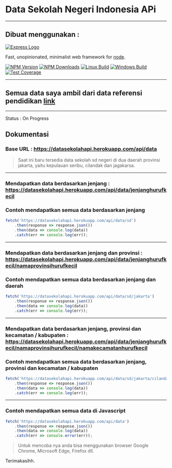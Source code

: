 # Data Sekolah Negeri Indonesia APi 
---

## Dibuat menggunakan :

[![Express Logo](https://i.cloudup.com/zfY6lL7eFa-3000x3000.png)](http://expressjs.com/)

  Fast, unopinionated, minimalist web framework for [node](http://nodejs.org).

  [![NPM Version][npm-image]][npm-url]
  [![NPM Downloads][downloads-image]][downloads-url]
  [![Linux Build][travis-image]][travis-url]
  [![Windows Build][appveyor-image]][appveyor-url]
  [![Test Coverage][coveralls-image]][coveralls-url]

---
## Semua data saya ambil dari data referensi pendidikan [link](https://referensi.data.kemdikbud.go.id/)
---
Status : On Progress

## Dokumentasi

### Base URL : https://datasekolahapi.herokuapp.com/api/data
> Saat ini baru tersedia data sekolah sd negeri di dua daerah provinsi jakarta, yaitu kepulauan seribu, cilandak dan jagakarsa.
---

### Mendapatkan data berdasarkan jenjang : https://datasekolahapi.herokuapp.com/api/data/jenjanghurufkecil

### Contoh mendapatkan semua data berdasarkan jenjang
```Javascript
fetch('https://datasekolahapi.herokuapp.com/api/data/sd')
    .then(response => response.json())
    .then(data => console.log(data))
    .catch(err => console.log(err));
```
---
### Mendapatkan data berdasarkan jenjang dan provinsi : https://datasekolahapi.herokuapp.com/api/data/jenjanghurufkecil/namaprovinsihurufkecil

### Contoh mendapatkan semua data berdasarkan jenjang dan daerah
```Javascript
fetch('https://datasekolahapi.herokuapp.com/api/data/sd/jakarta')
    .then(response => response.json())
    .then(data => console.log(data))
    .catch(err => console.log(err));
```
---
### Mendapatkan data berdasarkan jenjang, provinsi dan kecamatan / kabupaten : https://datasekolahapi.herokuapp.com/api/data/jenjanghurufkecil/namaprovinsihurufkecil/namakecamatanhurufkecil

### Contoh mendapatkan semua data berdasarkan jenjang, provinsi dan kecamatan / kabupaten
```Javascript
fetch('https://datasekolahapi.herokuapp.com/api/data/sd/jakarta/cilandak')
    .then(response => response.json())
    .then(data => console.log(data))
    .catch(err => console.log(err));
```
---
### Contoh mendapatkan semua data di Javascript
```Javascript
fetch('https://datasekolahapi.herokuapp.com/api/data')
    .then(response => response.json())
    .then(data => console.log(data))
    .catch(err => console.error(err));
```
> Untuk mencoba nya anda bisa menggunakan browser Google Chrome, Microsoft Edge, Firefox dll.

[npm-image]: https://img.shields.io/npm/v/express.svg
[npm-url]: https://npmjs.org/package/express
[downloads-image]: https://img.shields.io/npm/dm/express.svg
[downloads-url]: https://npmcharts.com/compare/express?minimal=true
[travis-image]: https://img.shields.io/travis/expressjs/express/master.svg?label=linux
[travis-url]: https://travis-ci.org/expressjs/express
[appveyor-image]: https://img.shields.io/appveyor/ci/dougwilson/express/master.svg?label=windows
[appveyor-url]: https://ci.appveyor.com/project/dougwilson/express
[coveralls-image]: https://img.shields.io/coveralls/expressjs/express/master.svg
[coveralls-url]: https://coveralls.io/r/expressjs/express?branch=master

Terimakasihh.
